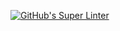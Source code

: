 [![GitHub's Super Linter](https://github.com/ICS2O-Programming-Joseph-K/Assign-04-PHP-NameOfProgram/workflows/GitHub's%20Super%20Linter/badge.svg)](https://github.com/ICS2O-Programming-Joseph-K/Assign-04-PHP-NameOfProgram/actions)